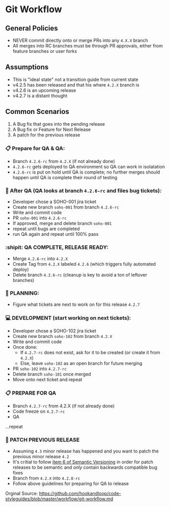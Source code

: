 
# Git Workflow

## General Policies
- NEVER commit directly onto or merge PRs into any `4.X.X` branch
- All merges into RC branches must be through PR approvals, either from feature branches or user forks

## Assumptions
- This is "ideal state" not a transition guide from current state
- v4.2.5 has been released and that his where `4.2.X` branch is
- v4.2.6 is an upcoming release
- v4.2.7 is a distant thought

## Common Scenarios

1. A Bug fix that goes into the pending release
2. A Bug fix or Feature for Next Release
3. A patch for the previous release

### :clipboard: Prepare for QA & QA:
- Branch `4.2.6-rc` from `4.2.X` (if not already done)
- `4.2.6-rc` gets deployed to QA environment so QA can work in isolatation
- `4.2.6-rc` is put on hold until QA is complete; no further merges should happen until QA is complete their round of testing

### :memo: After QA (QA looks at branch `4.2.6-rc` and files bug tickets):
- Developer chose a SOHO-001 jira ticket
- Create new branch `soho-001` from branch `4.2.6-rc`
- Write and commit code
- PR `soho-001` into `4.2.6-rc`
- If approved, merge and delete branch `soho-001`
- repeat until bugs are completed
- run QA again and repeat until 100% pass

### :shipit: QA COMPLETE, RELEASE READY:
- Merge `4.2.6-rc` into `4.2.X`
- Create Tag from `4.2.X` labeled `4.2.6` (which triggers fully automated deploy)
- Delete branch `4.2.6-rc` (cleanup is key to avoid a ton of leftover branches)

### :calendar: PLANNING:
- Figure what tickets are next to work on for this release `4.2.7`

### :computer: DEVELOPMENT (start working on next tickets):
- Developer chose a SOHO-102 jira ticket
- Create new branch `soho-102` from branch `4.2.X`
- Write and commit code
- Once done:
  - If `4.2.7-rc` does not exist, ask for it to be created (or create it from `4.2.X`)
  - Else, leave `soho-102` as an open branch for future merging
- PR `soho-102` into `4.2.7-rc`
- Delete branch `soho-101` once merged
- Move onto next ticket and repeat

### :clipboard: PREPARE FOR QA
- Branch `4.2.7-rc` from 4.2.X (if not already done)
- Code freeze on `4.2.7-rc`
- QA

...repeat

### :information_desk_person: PATCH PREVIOUS RELEASE
- Assuming `4.3` minor release has happened and you want to patch the previous minor release `4.2`
- It's critial to follow [item 6 of Semantic Versioning](http://semver.org/#spec-item-6) in order for patch releases to be semantic and _only_ contain backwards compatible bug fixes
- Branch from `4.2.X` into `4.2.8-rc`
- Follow above guidelines for preparing for QA to release

Orginal Source: https://github.com/hookandloop/code-styleguides/blob/master/workflow/git-workflow.md
